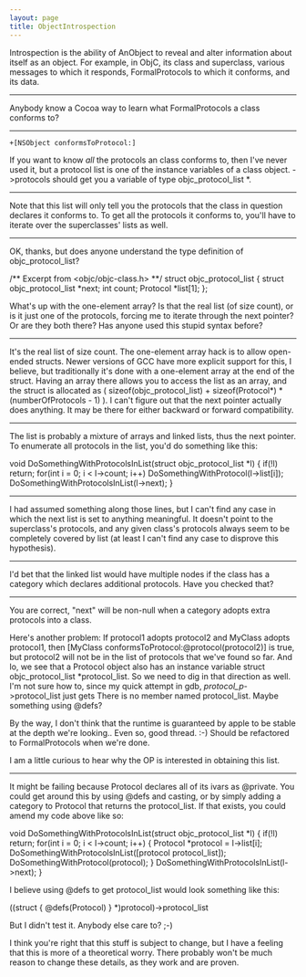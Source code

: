 ```yaml
---
layout: page
title: ObjectIntrospection
---
```




Introspection is the ability of AnObject to reveal and alter information about itself as an object. For example, in ObjC, its class and superclass, various messages to which it responds, FormalProtocols to which it conforms, and its data.

----

Anybody know a Cocoa way to learn what FormalProtocols a class conforms to?

----

    +[NSObject conformsToProtocol:]

If you want to know *all* the protocols an class conforms to, then I've never used it, but a protocol list is one of the instance variables of a class object.       *<class object>*->protocols  should get you a variable of type     objc_protocol_list *.

----

Note that this list will only tell you the protocols that the class in question declares it conforms to. To get all the protocols it conforms to, you'll have to iterate over the superclasses' lists as well.

----

OK, thanks, but does anyone understand the type definition of objc_protocol_list?
    
/** Excerpt from <objc/objc-class.h> **/
struct objc_protocol_list {
	struct objc_protocol_list *next;
	int count;
	Protocol *list[1];
};

What's up with the one-element array? Is that the real list (of size     count), or is it just one of the protocols, forcing me to iterate through the     next pointer? Or are they both there? Has anyone used this stupid syntax before?

----

It's the real list of size     count. The one-element array hack is to allow open-ended structs. Newer versions of GCC have more explicit support for this, I believe, but traditionally it's done with a one-element array at the end of the struct. Having an array there allows you to access the list as an array, and the struct is allocated as     ( sizeof(objc_protocol_list) + sizeof(Protocol*) * (numberOfProtocols - 1) ). I can't figure out that the     next pointer actually does anything. It may be there for either backward or forward compatibility.

----

The list is probably a mixture of arrays and linked lists, thus the next pointer. To enumerate all protocols in the list, you'd do something like this:
    
void DoSomethingWithProtocolsInList(struct objc_protocol_list *l) {
   if(!l) return;
   for(int i = 0; i < l->count; i++)
      DoSomethingWithProtocol(l->list[i]);
   DoSomethingWithProtocolsInList(l->next);
}


----

I had assumed something along those lines, but I can't find any case in which the next list is set to anything meaningful. It doesn't point to the superclass's protocols, and any given class's protocols always seem to be completely covered by     list (at least I can't find any case to disprove this hypothesis).

----

I'd bet that the linked list would have multiple nodes if the class has a category which declares additional protocols. Have you checked that?

----

You are correct, "next" will be non-null when a category adopts extra protocols into a class.

Here's another problem:  If protocol1 adopts protocol2 and MyClass adopts protocol1, then     [MyClass conformsToProtocol:@protocol(protocol2)] is true, but protocol2 will not be in the list of protocols that we've found so far.  And lo, we see that a Protocol object also has an instance variable     struct objc_protocol_list *protocol_list.  So we need to dig in that direction as well.  I'm not sure how to, since my quick attempt in gdb,     *protocol_p*->protocol_list just gets     There is no member named protocol_list.  Maybe something using @defs?

By the way, I don't think that the runtime is guaranteed by apple to be stable at the depth we're looking..  Even so, good thread. :-)  Should be refactored to FormalProtocols when we're done.

I am a little curious to hear why the OP is interested in obtaining this list.

----

It might be failing because Protocol declares all of its ivars as @private. You could get around this by using @defs and casting, or by simply adding a category to Protocol that returns the protocol_list. If that exists, you could amend my code above like so:
    
void DoSomethingWithProtocolsInList(struct objc_protocol_list *l) {
   if(!l) return;
   for(int i = 0; i < l->count; i++)
   {
      Protocol *protocol = l->list[i];
      DoSomethingWithProtocolsInList([protocol protocol_list]);
      DoSomethingWithProtocol(protocol);
   }
   DoSomethingWithProtocolsInList(l->next);
}

I believe using @defs to get protocol_list would look something like this:
    
((struct { @defs(Protocol) } *)protocol)->protocol_list

But I didn't test it. Anybody else care to? ;-)

I think you're right that this stuff is subject to change, but I have a feeling that this is more of a theoretical worry. There probably won't be much reason to change these details, as they work and are proven.

